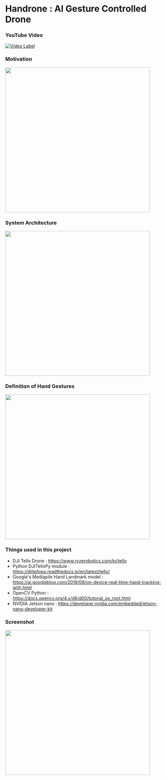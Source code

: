 # Handrone : AI Gesture Controlled Drone

### YouTube Video
[![Video Label](http://img.youtube.com/vi/EUd2fie0V3U/0.jpg)](https://youtu.be/EUd2fie0V3U)

### Motivation
<img width="461" src="https://user-images.githubusercontent.com/1857075/152446819-4bca0324-e1d3-4e3c-a654-a3f5c77e57d1.png">

### System Architecture
<img width="461" src="https://user-images.githubusercontent.com/1857075/152446825-7b59206a-77dd-4e84-a76e-05ace1aa1e5c.png">

### Definition of Hand Gestures
<img width="461" src="https://user-images.githubusercontent.com/1857075/152446817-732e1909-a57d-4965-908a-58b0132ca1e5.png">

### Things used in this project
* DJI Tello Drone : https://www.ryzerobotics.com/kr/tello
* Python DJITelloPy module : https://djitellopy.readthedocs.io/en/latest/tello/
* Google's Mediapile Hand Landmark model : https://ai.googleblog.com/2019/08/on-device-real-time-hand-tracking-with.html
* OpenCV Python : https://docs.opencv.org/4.x/d6/d00/tutorial_py_root.html
* NVIDIA Jetson nano : https://developer.nvidia.com/embedded/jetson-nano-developer-kit

### Screenshot
<img width="461" src=https://user-images.githubusercontent.com/65286862/136320507-e3fe3e04-4ff5-49ca-9d30-b02236d24cea.png>

